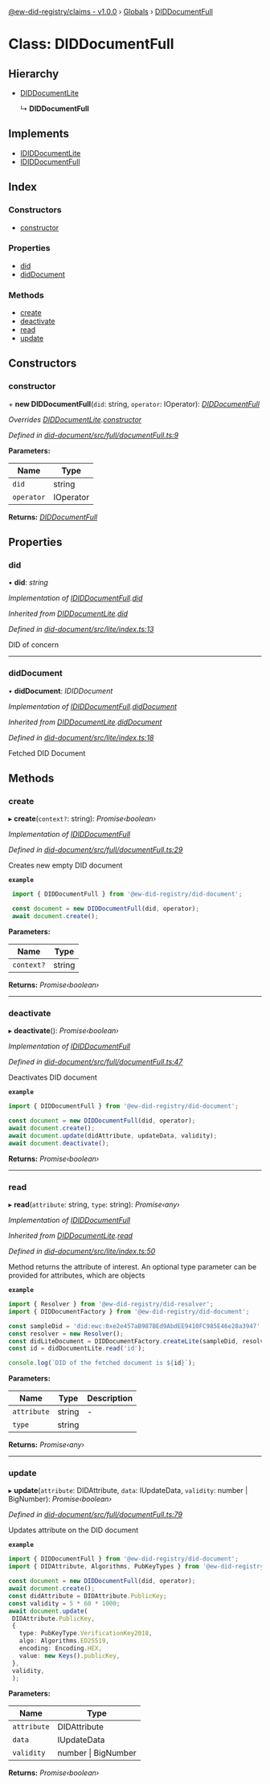 [@ew-did-registry/claims - v1.0.0](../README.md) › [Globals](../globals.md) › [DIDDocumentFull](diddocumentfull.md)

# Class: DIDDocumentFull

## Hierarchy

* [DIDDocumentLite](diddocumentlite.md)

  ↳ **DIDDocumentFull**

## Implements

* [IDIDDocumentLite](../interfaces/ididdocumentlite.md)
* [IDIDDocumentFull](../interfaces/ididdocumentfull.md)

## Index

### Constructors

* [constructor](diddocumentfull.md#constructor)

### Properties

* [did](diddocumentfull.md#did)
* [didDocument](diddocumentfull.md#diddocument)

### Methods

* [create](diddocumentfull.md#create)
* [deactivate](diddocumentfull.md#deactivate)
* [read](diddocumentfull.md#read)
* [update](diddocumentfull.md#update)

## Constructors

###  constructor

\+ **new DIDDocumentFull**(`did`: string, `operator`: IOperator): *[DIDDocumentFull](diddocumentfull.md)*

*Overrides [DIDDocumentLite](diddocumentlite.md).[constructor](diddocumentlite.md#constructor)*

*Defined in [did-document/src/full/documentFull.ts:9](https://github.com/energywebfoundation/ew-did-registry/blob/2d9fa75/packages/did-document/src/full/documentFull.ts#L9)*

**Parameters:**

Name | Type |
------ | ------ |
`did` | string |
`operator` | IOperator |

**Returns:** *[DIDDocumentFull](diddocumentfull.md)*

## Properties

###  did

• **did**: *string*

*Implementation of [IDIDDocumentFull](../interfaces/ididdocumentfull.md).[did](../interfaces/ididdocumentfull.md#did)*

*Inherited from [DIDDocumentLite](diddocumentlite.md).[did](diddocumentlite.md#did)*

*Defined in [did-document/src/lite/index.ts:13](https://github.com/energywebfoundation/ew-did-registry/blob/2d9fa75/packages/did-document/src/lite/index.ts#L13)*

DID of concern

___

###  didDocument

• **didDocument**: *IDIDDocument*

*Implementation of [IDIDDocumentFull](../interfaces/ididdocumentfull.md).[didDocument](../interfaces/ididdocumentfull.md#diddocument)*

*Inherited from [DIDDocumentLite](diddocumentlite.md).[didDocument](diddocumentlite.md#diddocument)*

*Defined in [did-document/src/lite/index.ts:18](https://github.com/energywebfoundation/ew-did-registry/blob/2d9fa75/packages/did-document/src/lite/index.ts#L18)*

Fetched DID Document

## Methods

###  create

▸ **create**(`context?`: string): *Promise‹boolean›*

*Implementation of [IDIDDocumentFull](../interfaces/ididdocumentfull.md)*

*Defined in [did-document/src/full/documentFull.ts:29](https://github.com/energywebfoundation/ew-did-registry/blob/2d9fa75/packages/did-document/src/full/documentFull.ts#L29)*

Creates new empty DID document

**`example`** 
```typescript
 import { DIDDocumentFull } from '@ew-did-registry/did-document';

 const document = new DIDDocumentFull(did, operator);
 await document.create();
```

**Parameters:**

Name | Type |
------ | ------ |
`context?` | string |

**Returns:** *Promise‹boolean›*

___

###  deactivate

▸ **deactivate**(): *Promise‹boolean›*

*Implementation of [IDIDDocumentFull](../interfaces/ididdocumentfull.md)*

*Defined in [did-document/src/full/documentFull.ts:47](https://github.com/energywebfoundation/ew-did-registry/blob/2d9fa75/packages/did-document/src/full/documentFull.ts#L47)*

Deactivates DID document

**`example`** 
```typescript
import { DIDDocumentFull } from '@ew-did-registry/did-document';

const document = new DIDDocumentFull(did, operator);
await document.create();
await document.update(didAttribute, updateData, validity);
await document.deactivate();
```

**Returns:** *Promise‹boolean›*

___

###  read

▸ **read**(`attribute`: string, `type`: string): *Promise‹any›*

*Implementation of [IDIDDocumentFull](../interfaces/ididdocumentfull.md)*

*Inherited from [DIDDocumentLite](diddocumentlite.md).[read](diddocumentlite.md#read)*

*Defined in [did-document/src/lite/index.ts:50](https://github.com/energywebfoundation/ew-did-registry/blob/2d9fa75/packages/did-document/src/lite/index.ts#L50)*

Method returns the attribute of interest. An optional type parameter can be provided for
attributes, which are objects

**`example`** 
```typescript
import { Resolver } from '@ew-did-registry/did-resolver';
import { DIDDocumentFactory } from '@ew-did-registry/did-document';

const sampleDid = 'did:ewc:0xe2e457aB987BEd9AbdEE9410FC985E46e28a3947';
const resolver = new Resolver();
const didLiteDocument = DIDDocumentFactory.createLite(sampleDid, resolver);
const id = didDocumentLite.read('id');

console.log(`DID of the fetched document is ${id}`);
```

**Parameters:**

Name | Type | Description |
------ | ------ | ------ |
`attribute` | string | - |
`type` | string |   |

**Returns:** *Promise‹any›*

___

###  update

▸ **update**(`attribute`: DIDAttribute, `data`: IUpdateData, `validity`: number | BigNumber): *Promise‹boolean›*

*Defined in [did-document/src/full/documentFull.ts:79](https://github.com/energywebfoundation/ew-did-registry/blob/2d9fa75/packages/did-document/src/full/documentFull.ts#L79)*

Updates attribute on the DID document

**`example`** 
```typescript
import { DIDDocumentFull } from '@ew-did-registry/did-document';
import { DIDAttribute, Algorithms, PubKeyTypes } from '@ew-did-registry/did-document';

const document = new DIDDocumentFull(did, operator);
await document.create();
const didAttribute = DIDAttribute.PublicKey;
const validity = 5 * 60 * 1000;
await document.update(
 DIDAttribute.PublicKey,
 {
   type: PubKeyType.VerificationKey2018,
   algo: Algorithms.ED25519,
   encoding: Encoding.HEX,
   value: new Keys().publicKey,
 },
 validity,
 );
```

**Parameters:**

Name | Type |
------ | ------ |
`attribute` | DIDAttribute |
`data` | IUpdateData |
`validity` | number &#124; BigNumber |

**Returns:** *Promise‹boolean›*
